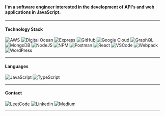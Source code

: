 #### I'm a software engineer interested in the development of API's and web applications in JavaScript. 
***
#### Technology Stack
![AWS](https://img.shields.io/badge/AWS-3E3E42?logo=amazon-aws&style=plastic&)
![Digital Ocean](https://img.shields.io/badge/DigitalOcean-3E3E42?logo=digitalocean&style=plastic)
![Express](https://img.shields.io/badge/Express-3E3E42?logo=express&style=plastic)
![GitHub](https://img.shields.io/badge/Github-3E3E42?logo=github&style=plastic)
![Google Cloud](https://img.shields.io/badge/GoogleCloud-3E3E42?logo=google-cloud&style=plastic)
![GraphQL](https://img.shields.io/badge/GraphQL-3E3E42?logo=graphql&style=plastic)
![MongoDB](https://img.shields.io/badge/MongoDB-3E3E42?logo=mongodb&style=plastic)
![NodeJS](https://img.shields.io/badge/NodeJS-3E3E42?logo=node.js&style=plastic)
![NPM](https://img.shields.io/badge/NPM-3E3E42?logo=npm&style=plastic)
![Postman](https://img.shields.io/badge/Postman-3E3E42?logo=postman&style=plastic)
![React](https://img.shields.io/badge/React-3E3E42?logo=react&style=plastic)
![VSCode](https://img.shields.io/badge/VSCode-3E3E42?logo=visual-studio-code&style=plastic)
![Webpack](https://img.shields.io/badge/Webpack-3E3E42?logo=webpack&style=plastic)
![WordPress](https://img.shields.io/badge/WordPress-3E3E42?logo=wordpress&style=plastic)
***
#### Languages
![JavaScript](https://img.shields.io/badge/JavaScript-3E3E42?logo=javascript&style=plastic)
![TypeScript](https://img.shields.io/badge/TypeScript-3E3E42?logo=typescript&style=plastic)
***
#### Contact
<a href="https://leetcode.com/jafedencinas" target="_blank"><img alt="LeetCode" src="https://img.shields.io/badge/LeetCode-3E3E42?logo=leetcode&style=plastic"/></a>
<a href="https://linkedin.com/in/jafedencinas" target="_blank"><img alt="LinkedIn" src="https://img.shields.io/badge/LinkedIn-3E3E42?logo=linkedin&style=plastic"/></a>
<a href="https://medium.com/@jafedencinas" target="_blank"><img alt="Medium" src="https://img.shields.io/badge/Medium-3E3E42?logo=medium&style=plastic"/></a>
***
